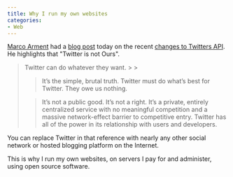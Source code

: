```yaml
---
title: Why I run my own websites
categories:
- Web
---
```


[Marco Arment](http://www.marco.org/) had a [blog post](http://www.marco.org/2011/05/19/twitter-dm-oauth-requirement) today on the recent [changes to Twitters API](http://blog.twitter.com/2011/05/mission-permission.html). He highlights that "Twitter is not Ours".

<blockquote>Twitter can do whatever they want.
> 
> 

> 
> It’s the simple, brutal truth. Twitter must do what’s best for Twitter. They owe us nothing.
> 
> 

> 
> It’s not a public good. It’s not a right. It’s a private, entirely centralized service with no meaningful competition and a massive network-effect barrier to competitive entry. Twitter has all of the power in its relationship with users and developers.
> 
> </blockquote>

You can replace Twitter in that reference with nearly any other social network or hosted blogging platform on the Internet.

This is why I run my own websites, on servers I pay for and administer, using open source software.
